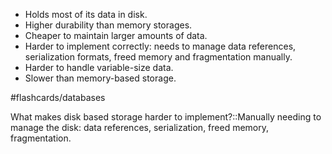 - Holds most of its data in disk.
- Higher durability than memory storages.
- Cheaper to maintain larger amounts of data.
- Harder to implement correctly: needs to manage data references, serialization formats, freed memory and fragmentation manually.
- Harder to handle variable-size data.
- Slower than memory-based storage.


#flashcards/databases 

What makes disk based storage harder to implement?::Manually needing to manage the disk: data references, serialization, freed memory, fragmentation.
